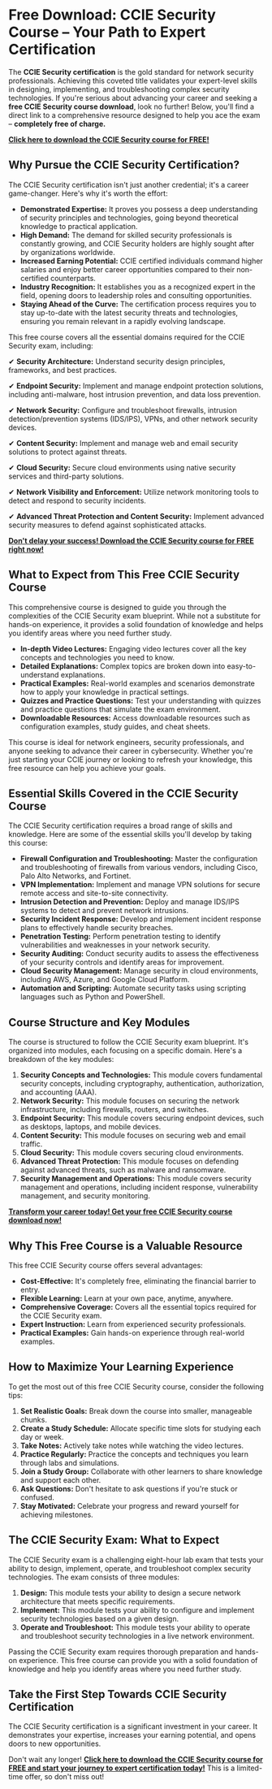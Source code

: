 # Free Download: CCIE Security Course – Your Path to Expert Certification

The **CCIE Security certification** is the gold standard for network security professionals. Achieving this coveted title validates your expert-level skills in designing, implementing, and troubleshooting complex security technologies. If you're serious about advancing your career and seeking a **free CCIE Security course download**, look no further! Below, you'll find a direct link to a comprehensive resource designed to help you ace the exam – **completely free of charge.**

[**Click here to download the CCIE Security course for FREE!**](https://udemywork.com/ccie-security-course)

## Why Pursue the CCIE Security Certification?

The CCIE Security certification isn't just another credential; it's a career game-changer. Here's why it's worth the effort:

*   **Demonstrated Expertise:** It proves you possess a deep understanding of security principles and technologies, going beyond theoretical knowledge to practical application.
*   **High Demand:** The demand for skilled security professionals is constantly growing, and CCIE Security holders are highly sought after by organizations worldwide.
*   **Increased Earning Potential:** CCIE certified individuals command higher salaries and enjoy better career opportunities compared to their non-certified counterparts.
*   **Industry Recognition:** It establishes you as a recognized expert in the field, opening doors to leadership roles and consulting opportunities.
*   **Staying Ahead of the Curve:** The certification process requires you to stay up-to-date with the latest security threats and technologies, ensuring you remain relevant in a rapidly evolving landscape.

This free course covers all the essential domains required for the CCIE Security exam, including:

✔ **Security Architecture:** Understand security design principles, frameworks, and best practices.

✔ **Endpoint Security:** Implement and manage endpoint protection solutions, including anti-malware, host intrusion prevention, and data loss prevention.

✔ **Network Security:** Configure and troubleshoot firewalls, intrusion detection/prevention systems (IDS/IPS), VPNs, and other network security devices.

✔ **Content Security:** Implement and manage web and email security solutions to protect against threats.

✔ **Cloud Security:** Secure cloud environments using native security services and third-party solutions.

✔ **Network Visibility and Enforcement:** Utilize network monitoring tools to detect and respond to security incidents.

✔ **Advanced Threat Protection and Content Security:** Implement advanced security measures to defend against sophisticated attacks.

[**Don't delay your success! Download the CCIE Security course for FREE right now!**](https://udemywork.com/ccie-security-course)

## What to Expect from This Free CCIE Security Course

This comprehensive course is designed to guide you through the complexities of the CCIE Security exam blueprint. While not a substitute for hands-on experience, it provides a solid foundation of knowledge and helps you identify areas where you need further study.

*   **In-depth Video Lectures:** Engaging video lectures cover all the key concepts and technologies you need to know.
*   **Detailed Explanations:** Complex topics are broken down into easy-to-understand explanations.
*   **Practical Examples:** Real-world examples and scenarios demonstrate how to apply your knowledge in practical settings.
*   **Quizzes and Practice Questions:** Test your understanding with quizzes and practice questions that simulate the exam environment.
*   **Downloadable Resources:** Access downloadable resources such as configuration examples, study guides, and cheat sheets.

This course is ideal for network engineers, security professionals, and anyone seeking to advance their career in cybersecurity. Whether you're just starting your CCIE journey or looking to refresh your knowledge, this free resource can help you achieve your goals.

## Essential Skills Covered in the CCIE Security Course

The CCIE Security certification requires a broad range of skills and knowledge. Here are some of the essential skills you'll develop by taking this course:

*   **Firewall Configuration and Troubleshooting:** Master the configuration and troubleshooting of firewalls from various vendors, including Cisco, Palo Alto Networks, and Fortinet.
*   **VPN Implementation:** Implement and manage VPN solutions for secure remote access and site-to-site connectivity.
*   **Intrusion Detection and Prevention:** Deploy and manage IDS/IPS systems to detect and prevent network intrusions.
*   **Security Incident Response:** Develop and implement incident response plans to effectively handle security breaches.
*   **Penetration Testing:** Perform penetration testing to identify vulnerabilities and weaknesses in your network security.
*   **Security Auditing:** Conduct security audits to assess the effectiveness of your security controls and identify areas for improvement.
*   **Cloud Security Management:** Manage security in cloud environments, including AWS, Azure, and Google Cloud Platform.
*   **Automation and Scripting:** Automate security tasks using scripting languages such as Python and PowerShell.

## Course Structure and Key Modules

The course is structured to follow the CCIE Security exam blueprint. It's organized into modules, each focusing on a specific domain. Here's a breakdown of the key modules:

1.  **Security Concepts and Technologies:** This module covers fundamental security concepts, including cryptography, authentication, authorization, and accounting (AAA).
2.  **Network Security:** This module focuses on securing the network infrastructure, including firewalls, routers, and switches.
3.  **Endpoint Security:** This module covers securing endpoint devices, such as desktops, laptops, and mobile devices.
4.  **Content Security:** This module focuses on securing web and email traffic.
5.  **Cloud Security:** This module covers securing cloud environments.
6.  **Advanced Threat Protection:** This module focuses on defending against advanced threats, such as malware and ransomware.
7.  **Security Management and Operations:** This module covers security management and operations, including incident response, vulnerability management, and security monitoring.

[**Transform your career today! Get your free CCIE Security course download now!**](https://udemywork.com/ccie-security-course)

## Why This Free Course is a Valuable Resource

This free CCIE Security course offers several advantages:

*   **Cost-Effective:** It's completely free, eliminating the financial barrier to entry.
*   **Flexible Learning:** Learn at your own pace, anytime, anywhere.
*   **Comprehensive Coverage:** Covers all the essential topics required for the CCIE Security exam.
*   **Expert Instruction:** Learn from experienced security professionals.
*   **Practical Examples:** Gain hands-on experience through real-world examples.

## How to Maximize Your Learning Experience

To get the most out of this free CCIE Security course, consider the following tips:

1.  **Set Realistic Goals:** Break down the course into smaller, manageable chunks.
2.  **Create a Study Schedule:** Allocate specific time slots for studying each day or week.
3.  **Take Notes:** Actively take notes while watching the video lectures.
4.  **Practice Regularly:** Practice the concepts and techniques you learn through labs and simulations.
5.  **Join a Study Group:** Collaborate with other learners to share knowledge and support each other.
6.  **Ask Questions:** Don't hesitate to ask questions if you're stuck or confused.
7.  **Stay Motivated:** Celebrate your progress and reward yourself for achieving milestones.

## The CCIE Security Exam: What to Expect

The CCIE Security exam is a challenging eight-hour lab exam that tests your ability to design, implement, operate, and troubleshoot complex security technologies. The exam consists of three modules:

1.  **Design:** This module tests your ability to design a secure network architecture that meets specific requirements.
2.  **Implement:** This module tests your ability to configure and implement security technologies based on a given design.
3.  **Operate and Troubleshoot:** This module tests your ability to operate and troubleshoot security technologies in a live network environment.

Passing the CCIE Security exam requires thorough preparation and hands-on experience. This free course can provide you with a solid foundation of knowledge and help you identify areas where you need further study.

## Take the First Step Towards CCIE Security Certification

The CCIE Security certification is a significant investment in your career. It demonstrates your expertise, increases your earning potential, and opens doors to new opportunities.

Don't wait any longer! **[Click here to download the CCIE Security course for FREE and start your journey to expert certification today!](https://udemywork.com/ccie-security-course)** This is a limited-time offer, so don't miss out!
